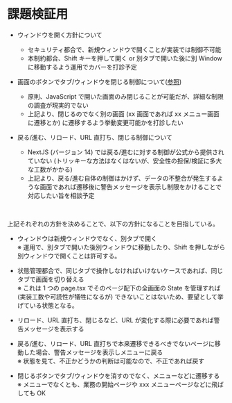 # 課題検証用

* ウィンドウを開く方針について  
  - セキュリティ都合で、新規ウィンドウで開くことが実装では制御不可能
  - 本制約都合、Shift キーを押して開く or 別タブで開いた後に別 Window に移動するよう運用でカバーを打診予定

* 画面のボタンでタブ/ウィンドウを閉じる制御について([参照](https://github.com/visualpaper/work-km-ui-window-public/blob/main/%E8%AA%B2%E9%A1%8C1.md))
  - 原則、JavaScript で開いた画面のみ閉じることが可能だが、詳細な制限の調査が現実的でない
  - 上記より、閉じるのでなく別の画面 (xx 画面であれば xx メニュー画面に遷移とか) に遷移するよう挙動変更可能かを打診したい

* 戻る/進む、リロード、URL 直打ち、閉じる制御について  
  - NextJS (バージョン 14) では戻る/進むに対する制御が公式から提供されていない (トリッキーな方法はなくはないが、安全性の担保/検証に多大な工数がかかる)
  - 上記より、戻る/進む自体の制御はかけず、データの不整合が発生するような画面であれば遷移後に警告メッセージを表示し制限をかけることで対応したい旨を相談予定

<br>

上記それぞれの方針を決めることで、以下の方針になることを目指している。

* ウィンドウは新規ウィンドウでなく、別タブで開く  
  ※ 運用で、別タブで開いた後別ウィンドウに移動したり、Shift を押しながら別ウィンドウで開くことは許可する。

* 状態管理都合で、同じタブで操作しなければいけないケースであれば、同じタブで画面を切り替える  
  ※ これは 1 つの page.tsx でそのページ配下の全画面の State を管理すれば (実装工数や可読性が犠牲になるが) できないことはないため、要望として挙げている状態となる。

* リロード、URL 直打ち、閉じるなど、URL が変化する際に必要であれば警告メッセージを表示する  

* 戻る/進む、リロード、URL 直打ちで本来遷移できるべきでないページに移動した場合、警告メッセージを表示しメニューに戻る  
  ※ 状態を見て、不正かどうかの判断は可能なので、不正であれば戻す

* 閉じるボタンでタブ/ウィンドウを消すのでなく、メニューなどに遷移する  
  ※ メニューでなくとも、業務の開始ページや xxx メニューページなどに飛ばしても OK

